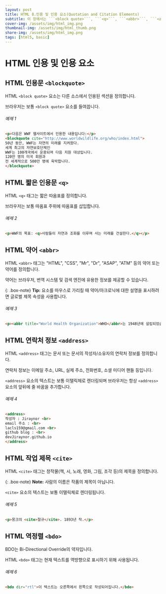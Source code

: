 ```yaml
---
layout: post
title: HTML 8.인용 및 인용 요소(Quotation and Citation Elements)
subtitle: 이 장에서는 ```<block quote>```, ```<q>```, ```<abbr>```, ```<address>```, ```<cite>``` 및 ```<bdo>``` HTML 요소에 대해 설명합니다.
cover-img: /assets/img/html_img.png
thumbnail-img: /assets/img/html_thumb.png
share-img: /assets/img/html_img.png
tags: [html5, basic]
---
```


# HTML 인용 및 인용 요소

## HTML 인용문 ```<blockquote>```

HTML ```<block quote>``` 요소는 다른 소스에서 인용된 섹션을 정의합니다.

브라우저는 보통 ```<block quote>``` 요소를 들여씁니다.

###### 예제 1

```html
<p>다음은 WWF 웹사이트에서 인용한 내용입니다:</p>
<blockquote cite="http://www.worldwildlife.org/who/index.html">
50년 동안, WWF는 자연의 미래를 지켜왔다.
세계 최고의 자연보호단체인
WWF는 100개국에서 운용되며 다음 지원 대상입니다.
120만 명의 미국 회원과
전 세계적으로 500만 명에 육박합니다.
</blockquote>
```

## HTML 짧은 인용문 ```<q>```

HTML ```<q>``` 태그는 짧은 따옴표를 정의합니다.

브라우저는 보통 따옴표 주위에 따옴표를 삽입합니다.
  
###### 예제 2

```html
<p>WWF의 목표: <q>사람들이 자연과 조화를 이루며 사는 미래를 건설한다.</q></p>
```
  
## HTML 약어 ```<abbr>```
  
HTML ```<abbr>``` 태그는 "HTML", "CSS", "Mr", "Dr", "ASAP", "ATM" 등의 약어 또는 약어를 정의합니다.

약어는 브라우저, 번역 시스템 및 검색 엔진에 유용한 정보를 제공할 수 있습니다.
  
{: .box-note}
**Tip:** 요소를 마우스로 가리킬 때 약어/아크로닉에 대한 설명을 표시하려면 글로벌 제목 속성을 사용합니다.
  
###### 예제 3
  
```html
<p><abbr title="World Health Organization">WHO</abbr>는 1948년에 설립되었습니다.</p>
```

## HTML 연락처 정보 ```<address>```
  
HTML ```<address>``` 태그는 문서 또는 문서의 작성자/소유자의 연락처 정보를 정의합니다.

연락처 정보는 이메일 주소, URL, 실제 주소, 전화번호, 소셜 미디어 핸들 등입니다.

```<address>``` 요소의 텍스트는 보통 이탤릭체로 렌더링되며 브라우저는 항상 ```<address>``` 요소의 앞뒤에 줄 바꿈을 추가합니다.
  
###### 예제 4
  
```html
<address>
작성자 : Jiraynor <br>
email 주소 : <br>
lacls159@gmail.com <br>
github blog : <br>
devJiraynor.github.io
</address>
```
  
## HTML 작업 제목 ```<cite>```

HTML ```<cite>``` 태그는 창작물(책, 시, 노래, 영화, 그림, 조각 등)의 제목을 정의합니다.
  
{: .box-note}
**Note:** 사람의 이름은 작품의 제목이 아닙니다.
  
```<cite>``` 요소의 텍스트는 보통 이탤릭체로 렌더링됩니다.
  
###### 예제 5

```html
<p>몽크의 <cite>절규</cite>. 1893년 작.</p>
```
  
## HTML 역정렬 ```<bdo>```

BDO는 Bi-Directional Override의 약자입니다.

HTML ```<bdo>``` 태그는 현재 텍스트를 역방향으로 표시하기 위해 사용됩니다.
  
###### 예제 6

```html
<bdo dir="rtl">이 텍스트는 오른쪽에서 왼쪽으로 작성되어집니다.</bdo>
```
